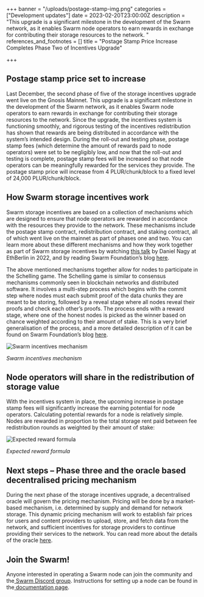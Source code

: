 +++
banner = "/uploads/postage-stamp-img.png"
categories = ["Development updates"]
date = 2023-02-20T23:00:00Z
description = "This upgrade is a significant milestone in the development of the Swarm network, as it enables Swarm node operators to earn rewards in exchange for contributing their storage resources to the network. "
references_and_footnotes = []
title = "Postage Stamp Price Increase Completes Phase Two of Incentives Upgrade"

+++
## Postage stamp price set to increase

Last December, the second phase of five of the storage incentives upgrade went live on the Gnosis Mainnet. This upgrade is a significant milestone in the development of the Swarm network, as it enables Swarm node operators to earn rewards in exchange for contributing their storage resources to the network. Since the upgrade, the incentives system is functioning smoothly, and rigorous testing of the incentives redistribution has shown that rewards are being distributed in accordance with the system’s intended design. During the roll-out and testing phase, postage stamp fees (which determine the amount of rewards paid to node operators) were set to be negligibly low, and now that the roll-out and testing is complete, postage stamp fees will be increased so that node operators can be meaningfully rewarded for the services they provide. The postage stamp price will increase from 4 PLUR/chunk/block to a fixed level of 24,000 PLUR/chunk/block.

## How Swarm storage incentives work

Swarm storage incentives are based on a collection of mechanisms which are designed to ensure that node operators are rewarded in accordance with the resources they provide to the network. These mechanisms include the postage stamp contract, redistribution contract, and staking contract, all of which went live on the mainnet as part of phases one and two. You can learn more about these different mechanisms and how they work together as part of Swarm storage incentives by watching [this talk](https://www.youtube.com/watch?v=OH18D_PKo9U&t=1454s) by Daniel Nagy at EthBerlin in 2022, and by reading Swarm Foundation’s blog [here](https://blog.ethswarm.org/foundation/2022/towards-the-world-computer.-the-swarm-network-upgrade-has-started./).

The above mentioned mechanisms together allow for nodes to participate in the Schelling game. The Schelling game is similar to consensus mechanisms commonly seen in blockchain networks and distributed software. It involves a multi-step process which begins with the commit step where nodes must each submit proof of the data chunks they are meant to be storing, followed by a reveal stage where all nodes reveal their proofs and check each other’s proofs. The process ends with a reward stage, where one of the honest nodes is picked as the winner based on chance weighted according to their amount of stake. This is a very brief generalisation of the process, and a more detailed description of it can be found on Swarm Foundation’s blog [here](https://blog.ethswarm.org/foundation/2022/monthly-ecosystem-call-29-september-2022-recap/).

![Swarm incentives mechanism](/uploads/storage-incentives.png "Swarm incentives mechanism")

_Swarm incentives mechanism_

## Node operators will share in the redistribution of storage value

With the incentives system in place, the upcoming increase in postage stamp fees will significantly increase the earning potential for node operators. Calculating potential rewards for a node is relatively simple. Nodes are rewarded in proportion to the total storage rent paid between fee redistribution rounds as weighted by their amount of stake:

![Expected reward formula](/uploads/storage_formula.png "Expected reward formula")

_Expected reward formula_

## Next steps – Phase three and the oracle based decentralised pricing mechanism

During the next phase of the storage incentives upgrade, a decentralised oracle will govern the pricing mechanism. Pricing will be done by a market-based mechanism, i.e. determined by supply and demand for network storage. This dynamic pricing mechanism will work to establish fair prices for users and content providers to upload, store, and fetch data from the network, and sufficient incentives for storage providers to continue providing their services to the network. You can read more about the details of the oracle [here](https://blog.ethswarm.org/foundation/2022/the-mechanics-of-swarm-networks-storage-incentives/).

## Join the Swarm!

Anyone interested in operating a Swarm node can join the community and the[ Swarm Discord group](https://discord.gg/ZvBWZC3GEa). Instructions for setting up a node can be found in the[ documentation page](https://docs.ethswarm.org/).